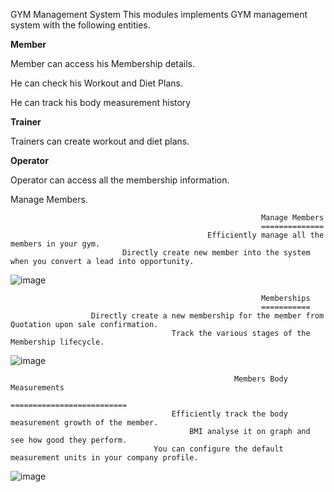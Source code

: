 GYM Management System
This modules implements GYM management system with the following entities.

 **Member**
 
 Member can access his Membership details.
 
 He can check his Workout and Diet Plans.
 
 He can track his body measurement history

**Trainer**

Trainers can create workout and diet plans.

**Operator**

Operator can access all the membership information.

Manage Members.

                                                            Manage Members  
                                                            ==============
                                                Efficiently manage all the members in your gym.
                             Directly create new member into the system when you convert a lead into opportunity.
![image](https://user-images.githubusercontent.com/12432802/194911369-14e9ef01-ac7c-41d4-9ba8-9618a2281f1b.png)
                                                            
                                                            Memberships
                                                            ===========
                      Directly create a new membership for the member from Quotation upon sale confirmation.
                                        Track the various stages of the Membership lifecycle.
![image](https://user-images.githubusercontent.com/12432802/194913254-d56c3382-58db-4477-82df-cab93b5cae01.png)

                                                      Members Body Measurements
                                                      ==========================
                                        Efficiently track the body measurement growth of the member.
                                            BMI analyse it on graph and see how good they perform.
                                    You can configure the default measurement units in your company profile.
  ![image](https://user-images.githubusercontent.com/12432802/194913895-544e047d-edbc-4c0e-9f4e-110aedf55d3b.png)
